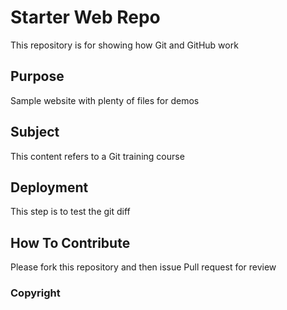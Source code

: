 # Starter Web Repo

This repository is for showing how Git and GitHub work

## Purpose

Sample website with plenty of files for demos


## Subject
This content refers to a Git training  course


## Deployment
This step is to test the git diff


## How To Contribute
Please fork this repository and then issue Pull request for review

### Copyright

